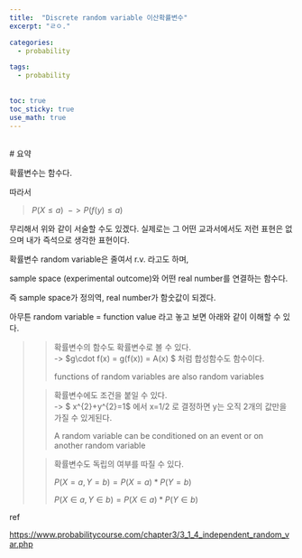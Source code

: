 ```yaml
---
title:  "Discrete random variable 이산확률변수"
excerpt: "ㄹㅇ."

categories:
  - probability

tags:
  - probability
  
  
toc: true
toc_sticky: true
use_math: true
---
```

<br>
# 요약

확률변수는 함수다.

따라서 

> $P(X\leq a)\ \ -> P(f(y)\leq a)$

무리해서 위와 같이 서술할 수도 있겠다. 실제로는 그 어떤 교과서에서도 저런 표현은 없으며 내가 즉석으로 생각한 표현이다.

확률변수 random variable은 줄여서 r.v. 라고도 하며, 

sample space (experimental outcome)와 어떤 real number를 연결하는 함수다.

즉 sample space가 정의역, real number가 함숫값이 되겠다.

아무튼 random variable = function value 라고 놓고 보면 아래와 같이 이해할 수 있다.

>> 확률변수의 함수도 확률변수로 볼 수 있다. <br>-> $g\cdot f(x) = g(f(x)) = A(x) $ 처럼 합성함수도 함수이다.
>>
>>functions of random variables are also random variables
>
>>확률변수에도 조건을 붙일 수 있다. <br>-> $ x^{2}+y^{2}=1$ 에서 x=1/2 로 결정하면 y는 오직 2개의 값만을 가질 수 있게된다.
>>
>>A random variable can be conditioned on an event or on another random variable
>
>>확률변수도 독립의 여부를 따질 수 있다. 
>>
>>$P \left( X=a,Y=b \right) = P(X=a)*P(Y=b)$ 
>>
>>$P \left( X\in a,Y\in b \right) = P(X\in a)*P(Y\in b)$


ref

<https://www.probabilitycourse.com/chapter3/3_1_4_independent_random_var.php>
